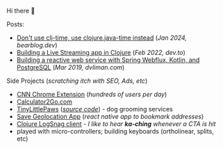 Hi there 👋

Posts: 
 - [Don't use clj-time, use clojure.java-time instead](https://dvliman.bearblog.dev/dont-use-clj-time-use-clojurejava-time-instead/) (*Jan 2024, bearblog.dev*)
 - [Building a Live Streaming app in Clojure](https://dev.to/dvliman/building-a-live-streaming-app-in-clojure-329m) (*Feb 2022, dev.to*)
 - [Building a reactive web service with Spring Webflux, Kotlin, and PostgreSQL](https://dvliman.github.io/post/spring-webflux-kotlin-postgresql/) (*Mar 2019, dvliman.com*)

Side Projects (*scratching itch with SEO, Ads, etc*)
 - [CNN Chrome Extension](https://github.com/dvliman/cnn-chrome-extension) (*hundreds of users per day*)
 - [Calculator2Go.com](https://calculator2go.com/)
 - [TinyLittlePaws](https://tinylittlepaws.com/) ([*source code*](https://github.com/dvliman/paws)) - dog grooming services
 - [Save Geolocation App](https://github.com/dvliman/r3) (*react native app to bookmark addresses*)
 - [Clojure LogSnag client](https://github.com/dvliman/logsnag) - *I like to hear **ka-ching** whenever a CTA is hit*
 - played with micro-controllers; building keyboards (ortholinear, splits, etc)
   
